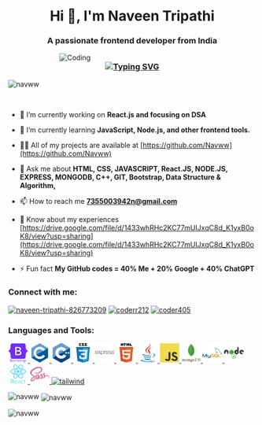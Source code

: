 
<h1 align="center">Hi 👋, I'm Naveen Tripathi</h1>
<h3 align="center">A passionate frontend developer from India</h3>
<img align="right" alt="Coding" width="400" src="https://cdn.dribbble.com/users/1162077/screenshots/3848914/programmer.gif"/>

 <h3 align="center"> <a href="https://git.io/typing-svg"><img src="https://readme-typing-svg.demolab.com?font=Fira+Code&weight=500&size=15&pause=1000&center=true&vCenter=true&random=false&width=435&lines=Hello+this+is+Naveen%2CWelcome+to+my+Github+page." alt="Typing SVG" /></a> </h3>
<p align="left"> <img src="https://komarev.com/ghpvc/?username=navww&label=Profile%20views&color=0e75b6&style=flat" alt="navww" /> </p>

<p align="left"> <a href="https://twitter.com/" target="blank"><img src="https://img.shields.io/twitter/follow/?logo=twitter&style=for-the-badge" alt="" /></a> </p>

- 🔭 I’m currently working on **React.js and focusing on DSA**

- 🌱 I’m currently learning **JavaScript, Node.js, and other frontend tools.**

- 👨‍💻 All of my projects are available at [https://github.com/Navww](https://github.com/Navww)

- 💬 Ask me about **HTML, CSS, JAVASCRIPT, React.JS, NODE.JS, EXPRESS, MONGODB, C++, GIT, Bootstrap, Data Structure & Algorithm,**

- 📫 How to reach me **7355003942n@gmail.com**

- 📄 Know about my experiences [https://drive.google.com/file/d/1433whRHc2KC77mUIJxqC8d_K1yxB0oK8/view?usp=sharing](https://drive.google.com/file/d/1433whRHc2KC77mUIJxqC8d_K1yxB0oK8/view?usp=sharing)

- ⚡ Fun fact **My GitHub codes = 40% Me + 20% Google + 40% ChatGPT**

<h3 align="left">Connect with me:</h3>
<p align="left">
<a href="https://linkedin.com/in/naveen-tripathi-826773209" target="blank"><img align="center" src="https://raw.githubusercontent.com/rahuldkjain/github-profile-readme-generator/master/src/images/icons/Social/linked-in-alt.svg" alt="naveen-tripathi-826773209" height="30" width="40" /></a>
<a href="https://www.leetcode.com/coderr212" target="blank"><img align="center" src="https://raw.githubusercontent.com/rahuldkjain/github-profile-readme-generator/master/src/images/icons/Social/leet-code.svg" alt="coderr212" height="30" width="40" /></a>
<a href="https://auth.geeksforgeeks.org/user/coder405" target="blank"><img align="center" src="https://raw.githubusercontent.com/rahuldkjain/github-profile-readme-generator/master/src/images/icons/Social/geeks-for-geeks.svg" alt="coder405" height="30" width="40" /></a>
</p>

<h3 align="left">Languages and Tools:</h3>
<p align="left"> <a href="https://getbootstrap.com" target="_blank" rel="noreferrer"> <img src="https://raw.githubusercontent.com/devicons/devicon/master/icons/bootstrap/bootstrap-plain-wordmark.svg" alt="bootstrap" width="40" height="40"/> </a> <a href="https://www.cprogramming.com/" target="_blank" rel="noreferrer"> <img src="https://raw.githubusercontent.com/devicons/devicon/master/icons/c/c-original.svg" alt="c" width="40" height="40"/> </a> <a href="https://www.w3schools.com/cpp/" target="_blank" rel="noreferrer"> <img src="https://raw.githubusercontent.com/devicons/devicon/master/icons/cplusplus/cplusplus-original.svg" alt="cplusplus" width="40" height="40"/> </a> <a href="https://www.w3schools.com/css/" target="_blank" rel="noreferrer"> <img src="https://raw.githubusercontent.com/devicons/devicon/master/icons/css3/css3-original-wordmark.svg" alt="css3" width="40" height="40"/> </a> <a href="https://expressjs.com" target="_blank" rel="noreferrer"> <img src="https://raw.githubusercontent.com/devicons/devicon/master/icons/express/express-original-wordmark.svg" alt="express" width="40" height="40"/> </a> <a href="https://www.w3.org/html/" target="_blank" rel="noreferrer"> <img src="https://raw.githubusercontent.com/devicons/devicon/master/icons/html5/html5-original-wordmark.svg" alt="html5" width="40" height="40"/> </a> <a href="https://www.java.com" target="_blank" rel="noreferrer"> <img src="https://raw.githubusercontent.com/devicons/devicon/master/icons/java/java-original.svg" alt="java" width="40" height="40"/> </a> <a href="https://developer.mozilla.org/en-US/docs/Web/JavaScript" target="_blank" rel="noreferrer"> <img src="https://raw.githubusercontent.com/devicons/devicon/master/icons/javascript/javascript-original.svg" alt="javascript" width="40" height="40"/> </a> <a href="https://www.mongodb.com/" target="_blank" rel="noreferrer"> <img src="https://raw.githubusercontent.com/devicons/devicon/master/icons/mongodb/mongodb-original-wordmark.svg" alt="mongodb" width="40" height="40"/> </a> <a href="https://www.mysql.com/" target="_blank" rel="noreferrer"> <img src="https://raw.githubusercontent.com/devicons/devicon/master/icons/mysql/mysql-original-wordmark.svg" alt="mysql" width="40" height="40"/> </a> <a href="https://nodejs.org" target="_blank" rel="noreferrer"> <img src="https://raw.githubusercontent.com/devicons/devicon/master/icons/nodejs/nodejs-original-wordmark.svg" alt="nodejs" width="40" height="40"/> </a> <a href="https://reactjs.org/" target="_blank" rel="noreferrer"> <img src="https://raw.githubusercontent.com/devicons/devicon/master/icons/react/react-original-wordmark.svg" alt="react" width="40" height="40"/> </a> <a href="https://sass-lang.com" target="_blank" rel="noreferrer"> <img src="https://raw.githubusercontent.com/devicons/devicon/master/icons/sass/sass-original.svg" alt="sass" width="40" height="40"/> </a> <a href="https://tailwindcss.com/" target="_blank" rel="noreferrer"> <img src="https://www.vectorlogo.zone/logos/tailwindcss/tailwindcss-icon.svg" alt="tailwind" width="40" height="40"/> </a> </p>

<p><img align="left" src="https://github-readme-stats.vercel.app/api/top-langs?username=navww&show_icons=true&locale=en&layout=compact" alt="navww" /></p>

<p>&nbsp;<img align="center" src="https://github-readme-stats.vercel.app/api?username=navww&show_icons=true&locale=en" alt="navww" /></p>

<p><img align="center" src="https://github-readme-streak-stats.herokuapp.com/?user=navww&" alt="navww" /></p>
